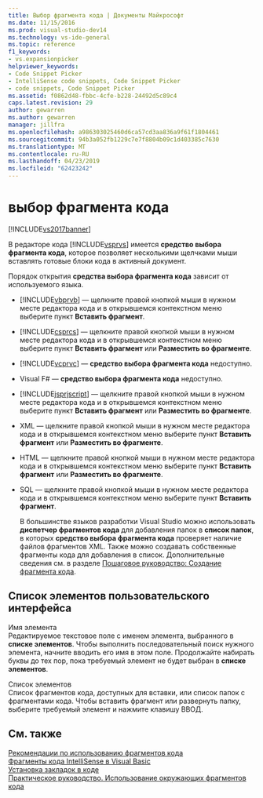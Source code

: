 ```yaml
---
title: Выбор фрагмента кода | Документы Майкрософт
ms.date: 11/15/2016
ms.prod: visual-studio-dev14
ms.technology: vs-ide-general
ms.topic: reference
f1_keywords:
- vs.expansionpicker
helpviewer_keywords:
- Code Snippet Picker
- IntelliSense code snippets, Code Snippet Picker
- code snippets, Code Snippet Picker
ms.assetid: f0862d48-fbbc-4cfe-b228-24492d5c89c4
caps.latest.revision: 29
author: gewarren
ms.author: gewarren
manager: jillfra
ms.openlocfilehash: a986303025460d6ca57cd3aa836a9f61f1804461
ms.sourcegitcommit: 94b3a052fb1229c7e7f8804b09c1d403385c7630
ms.translationtype: MT
ms.contentlocale: ru-RU
ms.lasthandoff: 04/23/2019
ms.locfileid: "62423242"
---
```

# <a name="code-snippet-picker"></a>выбор фрагмента кода
[!INCLUDE[vs2017banner](../../includes/vs2017banner.md)]

В редакторе кода [!INCLUDE[vsprvs](../../includes/vsprvs-md.md)] имеется **средство выбора фрагмента кода**, которое позволяет несколькими щелчками мыши вставлять готовые блоки кода в активный документ.  
  
 Порядок открытия **средства выбора фрагмента кода** зависит от используемого языка.  
  
- [!INCLUDE[vbprvb](../../includes/vbprvb-md.md)] — щелкните правой кнопкой мыши в нужном месте редактора кода и в открывшемся контекстном меню выберите пункт **Вставить фрагмент**.  
  
- [!INCLUDE[csprcs](../../includes/csprcs-md.md)] — щелкните правой кнопкой мыши в нужном месте редактора кода и в открывшемся контекстном меню выберите пункт **Вставить фрагмент** или **Разместить во фрагменте**.  
  
- [!INCLUDE[vcprvc](../../includes/vcprvc-md.md)] — **средство выбора фрагмента кода** недоступно.  
  
- Visual F# — **средство выбора фрагмента кода** недоступно.  
  
- [!INCLUDE[jsprjscript](../../includes/jsprjscript-md.md)] — щелкните правой кнопкой мыши в нужном месте редактора кода и в открывшемся контекстном меню выберите пункт **Вставить фрагмент** или **Разместить во фрагменте**.  
  
- XML — щелкните правой кнопкой мыши в нужном месте редактора кода и в открывшемся контекстном меню выберите пункт **Вставить фрагмент** или **Разместить во фрагменте**.  
  
- HTML — щелкните правой кнопкой мыши в нужном месте редактора кода и в открывшемся контекстном меню выберите пункт **Вставить фрагмент** или **Разместить во фрагменте**.  
  
- SQL — щелкните правой кнопкой мыши в нужном месте редактора кода и в открывшемся контекстном меню выберите пункт **Вставить фрагмент**.  
  
  В большинстве языков разработки Visual Studio можно использовать **диспетчер фрагментов кода** для добавления папок в **список папок**, в которых **средство выбора фрагмента кода** проверяет наличие файлов фрагментов XML. Также можно создавать собственные фрагменты кода для добавления в список. Дополнительные сведения см. в разделе [Пошаговое руководство: Создание фрагмента кода](../../ide/walkthrough-creating-a-code-snippet.md).  
  
## <a name="uielement-list"></a>Список элементов пользовательского интерфейса  
 Имя элемента  
 Редактируемое текстовое поле с именем элемента, выбранного в **списке элементов**. Чтобы выполнить последовательный поиск нужного элемента, начните вводить его имя в этом поле. Продолжайте набирать буквы до тех пор, пока требуемый элемент не будет выбран в **списке элементов**.  
  
 Список элементов  
 Список фрагментов кода, доступных для вставки, или список папок с фрагментами кода. Чтобы вставить фрагмент или развернуть папку, выберите требуемый элемент и нажмите клавишу ВВОД.  
  
## <a name="see-also"></a>См. также  
 [Рекомендации по использованию фрагментов кода](../../ide/best-practices-for-using-code-snippets.md)   
 [Фрагменты кода IntelliSense в Visual Basic](http://msdn.microsoft.com/library/ffdde4c9-8141-4906-b09b-15181357a643)   
 [Установка закладок в коде](../../ide/setting-bookmarks-in-code.md)   
 [Практическое руководство. Использование окружающих фрагментов кода](../../ide/how-to-use-surround-with-code-snippets.md)
